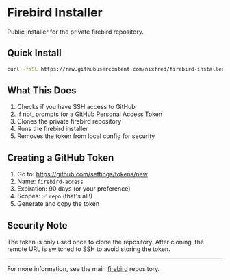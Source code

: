 # Firebird Installer

Public installer for the private firebird repository.

## Quick Install

```bash
curl -fsSL https://raw.githubusercontent.com/nixfred/firebird-installer/master/get-firebird.sh -o get-firebird.sh && bash get-firebird.sh
```

## What This Does

1. Checks if you have SSH access to GitHub
2. If not, prompts for a GitHub Personal Access Token
3. Clones the private firebird repository
4. Runs the firebird installer
5. Removes the token from local config for security

## Creating a GitHub Token

1. Go to: https://github.com/settings/tokens/new
2. Name: `firebird-access`
3. Expiration: 90 days (or your preference)
4. Scopes: ✅ `repo` (that's all!)
5. Generate and copy the token

## Security Note

The token is only used once to clone the repository. After cloning, the remote URL is switched to SSH to avoid storing the token.

---

For more information, see the main [firebird](https://github.com/nixfred/firebird) repository.